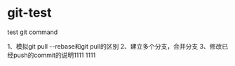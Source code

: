 # git-test
test git command

1、模拟git pull --rebase和git pull的区别
2、建立多个分支，合并分支
3、修改已经push的commit的说明1111
1111


